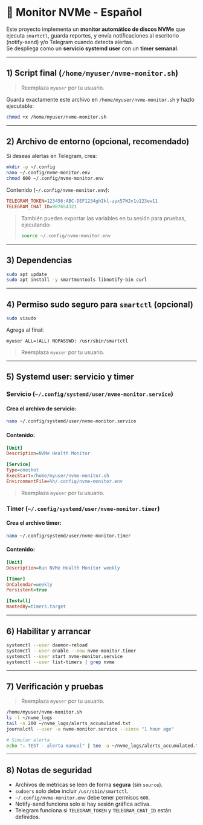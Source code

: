 # 📘 Monitor NVMe - Español

Este proyecto implementa un **monitor automático de discos NVMe** que ejecuta `smartctl`, guarda reportes, y envía notificaciones al escritorio (notify-send) y/o Telegram cuando detecta alertas.  
Se despliega como un **servicio systemd user** con un **timer semanal**.

---

## 1) Script final (`/home/myuser/nvme-monitor.sh`)
> Reemplaza `myuser` por tu usuario.

Guarda exactamente este archivo en `/home/myuser/nvme-monitor.sh` y hazlo ejecutable:

```bash
chmod +x /home/myuser/nvme-monitor.sh
````

---

## 2) Archivo de entorno (opcional, recomendado)

Si deseas alertas en Telegram, crea:

```bash
mkdir -p ~/.config
nano ~/.config/nvme-monitor.env
chmod 600 ~/.config/nvme-monitor.env
```

Contenido (`~/.config/nvme-monitor.env`):

```ini
TELEGRAM_TOKEN=123456:ABC-DEF1234ghIkl-zyx57W2v1u123ew11
TELEGRAM_CHAT_ID=987654321
```

> También puedes exportar las variables en tu sesión para pruebas, ejecutando:
> ```bash
> source ~/.config/nvme-monitor.env
> ```

---

## 3) Dependencias

```bash
sudo apt update
sudo apt install -y smartmontools libnotify-bin curl
```

---

## 4) Permiso sudo seguro para `smartctl` (opcional)

```bash
sudo visudo
```

Agrega al final:

```
myuser ALL=(ALL) NOPASSWD: /usr/sbin/smartctl
```

> Reemplaza `myuser` por tu usuario.

---

## 5) Systemd user: servicio y timer

### Servicio (`~/.config/systemd/user/nvme-monitor.service`)

#### Crea el archivo de servicio:
```bash
nano ~/.config/systemd/user/nvme-monitor.service
```

#### Contenido:
```ini
[Unit]
Description=NVMe Health Monitor

[Service]
Type=oneshot
ExecStart=/home/myuser/nvme-monitor.sh
EnvironmentFile=%h/.config/nvme-monitor.env
```
> Reemplaza `myuser` por tu usuario.

### Timer (`~/.config/systemd/user/nvme-monitor.timer`)

#### Crea el archivo timer:
```bash
nano ~/.config/systemd/user/nvme-monitor.timer
```

#### Contenido:
```ini
[Unit]
Description=Run NVMe Health Monitor weekly

[Timer]
OnCalendar=weekly
Persistent=true

[Install]
WantedBy=timers.target
```

---

## 6) Habilitar y arrancar

```bash
systemctl --user daemon-reload
systemctl --user enable --now nvme-monitor.timer
systemctl --user start nvme-monitor.service
systemctl --user list-timers | grep nvme
```

---

## 7) Verificación y pruebas
> Reemplaza `myuser` por tu usuario.

```bash
/home/myuser/nvme-monitor.sh
ls -l ~/nvme_logs
tail -n 200 ~/nvme_logs/alerts_accumulated.txt
journalctl --user -u nvme-monitor.service --since "1 hour ago"

# Simular alerta
echo "⚠️ TEST - alerta manual" | tee -a ~/nvme_logs/alerts_accumulated.txt
```

---

## 8) Notas de seguridad

* Archivos de métricas se leen de forma **segura** (sin `source`).
* `sudoers` solo debe incluir `/usr/sbin/smartctl`.
* `~/.config/nvme-monitor.env` debe tener permisos `600`.
* Notify-send funciona solo si hay sesión gráfica activa.
* Telegram funciona si `TELEGRAM_TOKEN` y `TELEGRAM_CHAT_ID` están definidos.

